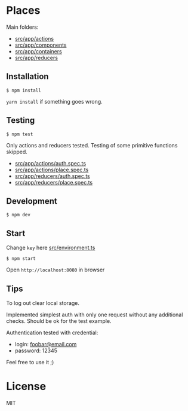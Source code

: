 
# Places

Main folders:

* [src/app/actions](src/app/actions)
* [src/app/components](src/app/components)
* [src/app/containers](src/app/containers)
* [src/app/reducers](src/app/reducers)

## Installation

```
$ npm install
```

`yarn install` if something goes wrong.

## Testing

```
$ npm test
```

Only actions and reducers tested. Testing of some primitive functions skipped.

* [src/app/actions/auth.spec.ts](src/app/actions/auth.spec.ts)
* [src/app/actions/place.spec.ts](src/app/actions/place.spec.ts)
* [src/app/reducers/auth.spec.ts](src/app/reducers/auth.spec.ts)
* [src/app/reducers/place.spec.ts](src/app/reducers/place.spec.ts)

## Development

```
$ npm dev
```

## Start

Change `key` here [src/environment.ts](src/environment.ts)

```
$ npm start
```

Open `http://localhost:8080` in browser

## Tips

To log out clear local storage.

Implemented simplest auth with only one request without any additional checks. Should be ok for the test example.

Authentication tested with credential:

* login: foobar@email.com
* password: 12345

Feel free to use it ;)

# License

MIT

